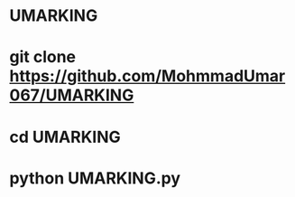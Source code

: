 # UMARKING

# git clone https://github.com/MohmmadUmar067/UMARKING


# cd UMARKING


# python UMARKING.py
